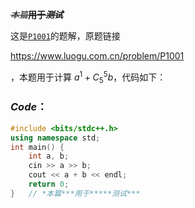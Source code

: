 ~~*本篇***用于*****测试***~~

这是[`P1001`](https://www.luogu.com.cn/problem/P1001)的题解，原题链接

<https://www.luogu.com.cn/problem/P1001>

，本题用于计算 $a^1+C_5^5b$，代码如下：

### $Code$：

```cpp
#include <bits/stdc++.h>
using namespace std;
int main() {
    int a, b;
    cin >> a >> b;
    cout << a + b << endl;
    return 0;
}   // *本篇***用于*****测试***
```